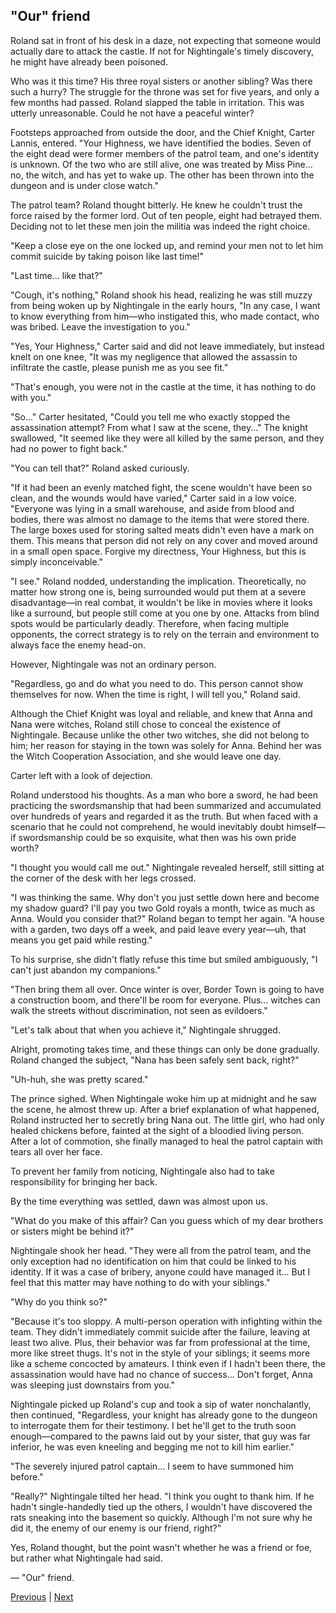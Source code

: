 ## "Our" friend
Roland sat in front of his desk in a daze, not expecting that someone would actually dare to attack the castle. If not for Nightingale's timely discovery, he might have already been poisoned.



Who was it this time? His three royal sisters or another sibling? Was there such a hurry? The struggle for the throne was set for five years, and only a few months had passed. Roland slapped the table in irritation. This was utterly unreasonable. Could he not have a peaceful winter?



Footsteps approached from outside the door, and the Chief Knight, Carter Lannis, entered. "Your Highness, we have identified the bodies. Seven of the eight dead were former members of the patrol team, and one's identity is unknown. Of the two who are still alive, one was treated by Miss Pine... no, the witch, and has yet to wake up. The other has been thrown into the dungeon and is under close watch."



The patrol team? Roland thought bitterly. He knew he couldn't trust the force raised by the former lord. Out of ten people, eight had betrayed them. Deciding not to let these men join the militia was indeed the right choice.



"Keep a close eye on the one locked up, and remind your men not to let him commit suicide by taking poison like last time!"



"Last time... like that?"



"Cough, it's nothing," Roland shook his head, realizing he was still muzzy from being woken up by Nightingale in the early hours, "In any case, I want to know everything from him—who instigated this, who made contact, who was bribed. Leave the investigation to you."



"Yes, Your Highness," Carter said and did not leave immediately, but instead knelt on one knee, "It was my negligence that allowed the assassin to infiltrate the castle, please punish me as you see fit."



"That's enough, you were not in the castle at the time, it has nothing to do with you."



"So..." Carter hesitated, "Could you tell me who exactly stopped the assassination attempt? From what I saw at the scene, they..." The knight swallowed, "It seemed like they were all killed by the same person, and they had no power to fight back."



"You can tell that?" Roland asked curiously.



"If it had been an evenly matched fight, the scene wouldn't have been so clean, and the wounds would have varied," Carter said in a low voice. "Everyone was lying in a small warehouse, and aside from blood and bodies, there was almost no damage to the items that were stored there. The large boxes used for storing salted meats didn't even have a mark on them. This means that person did not rely on any cover and moved around in a small open space. Forgive my directness, Your Highness, but this is simply inconceivable."



"I see." Roland nodded, understanding the implication. Theoretically, no matter how strong one is, being surrounded would put them at a severe disadvantage—in real combat, it wouldn't be like in movies where it looks like a surround, but people still come at you one by one. Attacks from blind spots would be particularly deadly. Therefore, when facing multiple opponents, the correct strategy is to rely on the terrain and environment to always face the enemy head-on.



However, Nightingale was not an ordinary person.



"Regardless, go and do what you need to do. This person cannot show themselves for now. When the time is right, I will tell you," Roland said.



Although the Chief Knight was loyal and reliable, and knew that Anna and Nana were witches, Roland still chose to conceal the existence of Nightingale. Because unlike the other two witches, she did not belong to him; her reason for staying in the town was solely for Anna. Behind her was the Witch Cooperation Association, and she would leave one day.



Carter left with a look of dejection.



Roland understood his thoughts. As a man who bore a sword, he had been practicing the swordsmanship that had been summarized and accumulated over hundreds of years and regarded it as the truth. But when faced with a scenario that he could not comprehend, he would inevitably doubt himself—if swordsmanship could be so exquisite, what then was his own pride worth?



"I thought you would call me out." Nightingale revealed herself, still sitting at the corner of the desk with her legs crossed.



"I was thinking the same. Why don't you just settle down here and become my shadow guard? I'll pay you two Gold royals a month, twice as much as Anna. Would you consider that?" Roland began to tempt her again. "A house with a garden, two days off a week, and paid leave every year—uh, that means you get paid while resting."



To his surprise, she didn't flatly refuse this time but smiled ambiguously, "I can't just abandon my companions."



"Then bring them all over. Once winter is over, Border Town is going to have a construction boom, and there'll be room for everyone. Plus... witches can walk the streets without discrimination, not seen as evildoers."



"Let's talk about that when you achieve it," Nightingale shrugged.



Alright, promoting takes time, and these things can only be done gradually. Roland changed the subject, "Nana has been safely sent back, right?"



"Uh-huh, she was pretty scared."



The prince sighed. When Nightingale woke him up at midnight and he saw the scene, he almost threw up. After a brief explanation of what happened, Roland instructed her to secretly bring Nana out. The little girl, who had only healed chickens before, fainted at the sight of a bloodied living person. After a lot of commotion, she finally managed to heal the patrol captain with tears all over her face.



To prevent her family from noticing, Nightingale also had to take responsibility for bringing her back.



By the time everything was settled, dawn was almost upon us.

"What do you make of this affair? Can you guess which of my dear brothers or sisters might be behind it?" 

Nightingale shook her head. "They were all from the patrol team, and the only exception had no identification on him that could be linked to his identity. If it was a case of bribery, anyone could have managed it... But I feel that this matter may have nothing to do with your siblings."

"Why do you think so?"

"Because it's too sloppy. A multi-person operation with infighting within the team. They didn't immediately commit suicide after the failure, leaving at least two alive. Plus, their behavior was far from professional at the time, more like street thugs. It's not in the style of your siblings; it seems more like a scheme concocted by amateurs. I think even if I hadn't been there, the assassination would have had no chance of success... Don't forget, Anna was sleeping just downstairs from you."

Nightingale picked up Roland's cup and took a sip of water nonchalantly, then continued, "Regardless, your knight has already gone to the dungeon to interrogate them for their testimony. I bet he'll get to the truth soon enough—compared to the pawns laid out by your sister, that guy was far inferior, he was even kneeling and begging me not to kill him earlier."

"The severely injured patrol captain... I seem to have summoned him before."

"Really?" Nightingale tilted her head. "I think you ought to thank him. If he hadn't single-handedly tied up the others, I wouldn't have discovered the rats sneaking into the basement so quickly. Although I'm not sure why he did it, the enemy of our enemy is our friend, right?"

Yes, Roland thought, but the point wasn't whether he was a friend or foe, but rather what Nightingale had said.



— "Our" friend.





[Previous](CH0030.md) | [Next](CH0032.md)
